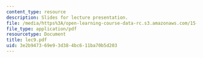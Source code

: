 ```yaml
---
content_type: resource
description: Slides for lecture presentation.
file: /media/https%3A/open-learning-course-data-rc.s3.amazonaws.com/15-511-financial-accounting-summer-2004/3e2b947369e93d384bc611ba70b5d203_lec9.pdf
file_type: application/pdf
resourcetype: Document
title: lec9.pdf
uid: 3e2b9473-69e9-3d38-4bc6-11ba70b5d203
---
```

